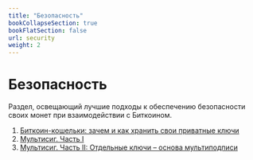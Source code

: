 ```yaml
---
title: "Безопасность"
bookCollapseSection: true
bookFlatSection: false
url: security
weight: 2
---
```


# Безопасность

Раздел, освещающий лучшие подходы к обеспечению безопасности своих монет при взаимодействии с Биткоином.

1. [Биткоин-кошельки: зачем и как хранить свои приватные ключи](/kak-hranit-kljuchi)
2. [Мультисиг. Часть I](/multisig-1)
3. [Мультисиг. Часть II: Отдельные ключи – основа мультиподписи](/multisig-2)